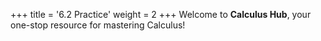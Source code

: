 +++
title = '6.2 Practice'
weight = 2
+++
Welcome to **Calculus Hub**, your one-stop resource for mastering Calculus!
